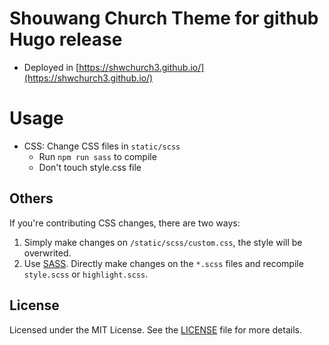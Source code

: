 # Shouwang Church Theme for github Hugo release

- Deployed in [https://shwchurch3.github.io/](https://shwchurch3.github.io/)

# Usage

- CSS: Change CSS files in `static/scss`
  - Run `npm run sass` to compile
  - Don't touch style.css file

## Others

If you're contributing CSS changes, there are two ways:

1. Simply make changes on `/static/scss/custom.css`, the style will be overwrited.
2. Use [SASS](https://sass-lang.com/). Directly make changes on the `*.scss` files and recompile `style.scss` or `highlight.scss`.

## License

Licensed under the MIT License. See the [LICENSE](https://github.com/iCyris/hugo-theme-yuki/blob/master/LICENSE) file for more details.
